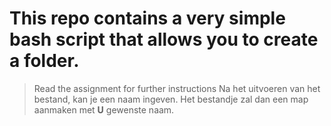 # This repo contains a very simple bash script that allows you to create a folder.
> Read the assignment for further instructions
Na het uitvoeren van het bestand, kan je een naam ingeven.
Het bestandje zal dan een map aanmaken met **U** gewenste naam.